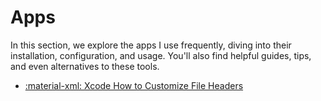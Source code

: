 # Apps

In this section, we explore the apps I use frequently, diving into their installation, configuration, and usage. You'll also find helpful guides, tips, and even alternatives to these tools.

<div class="grid cards" markdown>

- [:material-xml: Xcode How to Customize File Headers](xcode/xcode-how-to-customize-file-headers.md)

</div>
